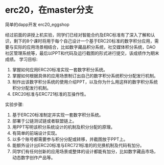# erc20，在master分支

简单的dapp开发 erc20_eggshop
              

经过前面的讲授上机实验，同学们已经对智能合约及ERC标准有了深入了解和认识，剩下的8个课时将用于每个自己设计一个基于ERC20标准的数字积分应用，需要与实际的应用场景相结合，比如数字藏品积分系统，社交媒体积分系统，DAO社区管理系统等，最后以PPT和代码及运行截图的形式进行提交，该成绩作为期末成绩。
学习目标:
1.	掌握如何应用ERC20标准实现一套数字积分系统。
2.	掌握如何根据具体的应用场景制订出自己的数字积分系统积分分配发行机制。
3.	制作出该数字积分系统的使用介绍PPT，以及你为什么用这样的数字积分系统积分分配发行机制。
4.	ERC20标准与ERC721标准的互操作性。


实验步骤:
1.	基于ERC20标准制定并实现一套数字积分系统。
2.	部署于公链测试链或者联盟链上。
3.	用PPT写明该积分系统设计的机制及积分分配的原理。
4.	有简单的前端设计实现。
5.	以多个账号都需要参与积分分配或转移，并截图放于PPT上。
6.	能额外设计出ERC20标准与ERC721标准的的兑换机制及代码有加分。
7.	同学们有任何创新的应用场景或整体的设计都能有加分，比如数字藏品市场，动态数字创作产品等。
